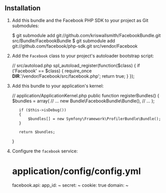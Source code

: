 Installation
------------

  1. Add this bundle and the Facebook PHP SDK to your project as Git submodules:

        $ git submodule add git://github.com/kriswallsmith/FacebookBundle.git src/Bundle/FacebookBundle
        $ git submodule add git://github.com/facebook/php-sdk.git src/vendor/Facebook

  2. Add the `Facebook` class to your project's autoloader bootstrap script:

        // src/autoload.php
        spl_autoload_register(function($class) {
            if ('Facebook' == $class) {
                require_once __DIR__.'/vendor/Facebook/src/facebook.php';
                return true;
            }
        });

  3. Add this bundle to your application's kernel:

        // application/ApplicationKernel.php
        public function registerBundles()
        {
            $bundles = array(
                // ...
                new Bundle\FacebookBundle\Bundle(),
                // ...
            );

            if ($this->isDebug())
            {
                $bundles[] = new Symfony\Framework\ProfilerBundle\Bundle();
            }

            return $bundles;
        }

  4. Configure the `facebook` service:

        # application/config/config.yml
        facebook.api:
          app_id: ~
          secret: ~
          cookie: true
          domain: ~
